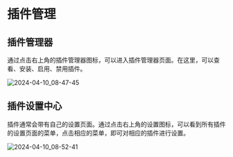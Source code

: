 # 插件管理

<PluginInfo name="plugin-manager"></PluginInfo>

## 插件管理器 

通过点击右上角的插件管理器图标，可以进入插件管理器页面。在这里，可以查看、安装、启用、禁用插件。

![2024-04-10_08-47-45](https://static-docs.nocobase.com/2024-04-10_08-47-45.png)


## 插件设置中心

插件通常会带有自己的设置页面。通过点击右上角的设置图标，可以看到所有插件的设置页面的菜单，点击相应的菜单，即可对相应的插件进行设置。

![2024-04-10_08-52-41](https://static-docs.nocobase.com/2024-04-10_08-52-41.png)